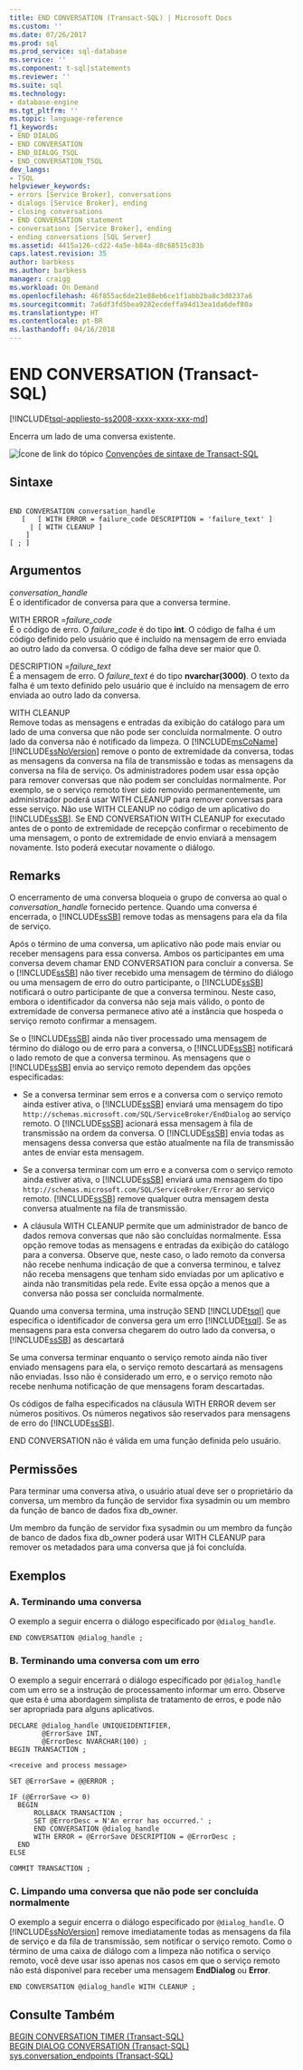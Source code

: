 ```yaml
---
title: END CONVERSATION (Transact-SQL) | Microsoft Docs
ms.custom: ''
ms.date: 07/26/2017
ms.prod: sql
ms.prod_service: sql-database
ms.service: ''
ms.component: t-sql|statements
ms.reviewer: ''
ms.suite: sql
ms.technology:
- database-engine
ms.tgt_pltfrm: ''
ms.topic: language-reference
f1_keywords:
- END DIALOG
- END CONVERSATION
- END_DIALOG_TSQL
- END_CONVERSATION_TSQL
dev_langs:
- TSQL
helpviewer_keywords:
- errors [Service Broker], conversations
- dialogs [Service Broker], ending
- closing conversations
- END CONVERSATION statement
- conversations [Service Broker], ending
- ending conversations [SQL Server]
ms.assetid: 4415a126-cd22-4a5e-b84a-d8c68515c83b
caps.latest.revision: 35
author: barbkess
ms.author: barbkess
manager: craigg
ms.workload: On Demand
ms.openlocfilehash: 46f855ac6de21e88eb6ce1f1abb2ba8c3d0237a6
ms.sourcegitcommit: 7a6df3fd5bea9282ecdeffa94d13ea1da6def80a
ms.translationtype: HT
ms.contentlocale: pt-BR
ms.lasthandoff: 04/16/2018
---
```

# <a name="end-conversation-transact-sql"></a>END CONVERSATION (Transact-SQL)
[!INCLUDE[tsql-appliesto-ss2008-xxxx-xxxx-xxx-md](../../includes/tsql-appliesto-ss2008-xxxx-xxxx-xxx-md.md)]

  Encerra um lado de uma conversa existente.  
  
 ![Ícone de link do tópico](../../database-engine/configure-windows/media/topic-link.gif "Ícone de link do tópico") [Convenções de sintaxe de Transact-SQL](../../t-sql/language-elements/transact-sql-syntax-conventions-transact-sql.md)  
  
## <a name="syntax"></a>Sintaxe  
  
```  
  
END CONVERSATION conversation_handle  
   [   [ WITH ERROR = failure_code DESCRIPTION = 'failure_text' ]  
     | [ WITH CLEANUP ]  
    ]  
[ ; ]  
```  
  
## <a name="arguments"></a>Argumentos  
 *conversation_handle*  
 É o identificador de conversa para que a conversa termine.  
  
 WITH ERROR =*failure_code*  
 É o código de erro. O *failure_code* é do tipo **int**. O código de falha é um código definido pelo usuário que é incluído na mensagem de erro enviada ao outro lado da conversa. O código de falha deve ser maior que 0.  
  
 DESCRIPTION =*failure_text*  
 É a mensagem de erro. O *failure_text* é do tipo **nvarchar(3000)**. O texto da falha é um texto definido pelo usuário que é incluído na mensagem de erro enviada ao outro lado da conversa.  
  
 WITH CLEANUP  
 Remove todas as mensagens e entradas da exibição do catálogo para um lado de uma conversa que não pode ser concluída normalmente. O outro lado da conversa não é notificado da limpeza. O [!INCLUDE[msCoName](../../includes/msconame-md.md)] [!INCLUDE[ssNoVersion](../../includes/ssnoversion-md.md)] remove o ponto de extremidade da conversa, todas as mensagens da conversa na fila de transmissão e todas as mensagens da conversa na fila de serviço. Os administradores podem usar essa opção para remover conversas que não podem ser concluídas normalmente. Por exemplo, se o serviço remoto tiver sido removido permanentemente, um administrador poderá usar WITH CLEANUP para remover conversas para esse serviço. Não use WITH CLEANUP no código de um aplicativo do [!INCLUDE[ssSB](../../includes/sssb-md.md)]. Se END CONVERSATION WITH CLEANUP for executado antes de o ponto de extremidade de recepção confirmar o recebimento de uma mensagem, o ponto de extremidade de envio enviará a mensagem novamente. Isto poderá executar novamente o diálogo.  
  
## <a name="remarks"></a>Remarks  
 O encerramento de uma conversa bloqueia o grupo de conversa ao qual o *conversation_handle* fornecido pertence. Quando uma conversa é encerrada, o [!INCLUDE[ssSB](../../includes/sssb-md.md)] remove todas as mensagens para ela da fila de serviço.  
  
 Após o término de uma conversa, um aplicativo não pode mais enviar ou receber mensagens para essa conversa. Ambos os participantes em uma conversa devem chamar END CONVERSATION para concluir a conversa. Se o [!INCLUDE[ssSB](../../includes/sssb-md.md)] não tiver recebido uma mensagem de término do diálogo ou uma mensagem de erro do outro participante, o [!INCLUDE[ssSB](../../includes/sssb-md.md)] notificará o outro participante de que a conversa terminou. Neste caso, embora o identificador da conversa não seja mais válido, o ponto de extremidade de conversa permanece ativo até a instância que hospeda o serviço remoto confirmar a mensagem.  
  
 Se o [!INCLUDE[ssSB](../../includes/sssb-md.md)] ainda não tiver processado uma mensagem de término do diálogo ou de erro para a conversa, o [!INCLUDE[ssSB](../../includes/sssb-md.md)] notificará o lado remoto de que a conversa terminou. As mensagens que o [!INCLUDE[ssSB](../../includes/sssb-md.md)] envia ao serviço remoto dependem das opções especificadas:  
  
-   Se a conversa terminar sem erros e a conversa com o serviço remoto ainda estiver ativa, o [!INCLUDE[ssSB](../../includes/sssb-md.md)] enviará uma mensagem do tipo `http://schemas.microsoft.com/SQL/ServiceBroker/EndDialog` ao serviço remoto. O [!INCLUDE[ssSB](../../includes/sssb-md.md)] acionará essa mensagem à fila de transmissão na ordem da conversa. O [!INCLUDE[ssSB](../../includes/sssb-md.md)] envia todas as mensagens dessa conversa que estão atualmente na fila de transmissão antes de enviar esta mensagem.  
  
-   Se a conversa terminar com um erro e a conversa com o serviço remoto ainda estiver ativa, o [!INCLUDE[ssSB](../../includes/sssb-md.md)] enviará uma mensagem do tipo `http://schemas.microsoft.com/SQL/ServiceBroker/Error` ao serviço remoto. [!INCLUDE[ssSB](../../includes/sssb-md.md)] remove qualquer outra mensagem desta conversa atualmente na fila de transmissão.  
  
-   A cláusula WITH CLEANUP permite que um administrador de banco de dados remova conversas que não são concluídas normalmente. Essa opção remove todas as mensagens e entradas da exibição do catálogo para a conversa. Observe que, neste caso, o lado remoto da conversa não recebe nenhuma indicação de que a conversa terminou, e talvez não receba mensagens que tenham sido enviadas por um aplicativo e ainda não transmitidas pela rede. Evite essa opção a menos que a conversa não possa ser concluída normalmente.  
  
 Quando uma conversa termina, uma instrução SEND [!INCLUDE[tsql](../../includes/tsql-md.md)] que especifica o identificador de conversa gera um erro [!INCLUDE[tsql](../../includes/tsql-md.md)]. Se as mensagens para esta conversa chegarem do outro lado da conversa, o [!INCLUDE[ssSB](../../includes/sssb-md.md)] as descartará  
  
 Se uma conversa terminar enquanto o serviço remoto ainda não tiver enviado mensagens para ela, o serviço remoto descartará as mensagens não enviadas. Isso não é considerado um erro, e o serviço remoto não recebe nenhuma notificação de que mensagens foram descartadas.  
  
 Os códigos de falha especificados na cláusula WITH ERROR devem ser números positivos. Os números negativos são reservados para mensagens de erro do [!INCLUDE[ssSB](../../includes/sssb-md.md)].  
  
 END CONVERSATION não é válida em uma função definida pelo usuário.  
  
## <a name="permissions"></a>Permissões  
 Para terminar uma conversa ativa, o usuário atual deve ser o proprietário da conversa, um membro da função de servidor fixa sysadmin ou um membro da função de banco de dados fixa db_owner.  
  
 Um membro da função de servidor fixa sysadmin ou um membro da função de banco de dados fixa db_owner poderá usar WITH CLEANUP para remover os metadados para uma conversa que já foi concluída.  
  
## <a name="examples"></a>Exemplos  
  
### <a name="a-ending-a-conversation"></a>A. Terminando uma conversa  
 O exemplo a seguir encerra o diálogo especificado por `@dialog_handle`.  
  
```  
END CONVERSATION @dialog_handle ;  
```  
  
### <a name="b-ending-a-conversation-with-an-error"></a>B. Terminando uma conversa com um erro  
 O exemplo a seguir encerrará o diálogo especificado por `@dialog_handle` com um erro se a instrução de processamento informar um erro. Observe que esta é uma abordagem simplista de tratamento de erros, e pode não ser apropriada para alguns aplicativos.  
  
```  
DECLARE @dialog_handle UNIQUEIDENTIFIER,  
        @ErrorSave INT,  
        @ErrorDesc NVARCHAR(100) ;  
BEGIN TRANSACTION ;  
  
<receive and process message>  
  
SET @ErrorSave = @@ERROR ;  
  
IF (@ErrorSave <> 0)  
  BEGIN  
      ROLLBACK TRANSACTION ;  
      SET @ErrorDesc = N'An error has occurred.' ;  
      END CONVERSATION @dialog_handle   
      WITH ERROR = @ErrorSave DESCRIPTION = @ErrorDesc ;  
  END  
ELSE  
  
COMMIT TRANSACTION ;  
```  
  
### <a name="c-cleaning-up-a-conversation-that-cannot-complete-normally"></a>C. Limpando uma conversa que não pode ser concluída normalmente  
 O exemplo a seguir encerra o diálogo especificado por `@dialog_handle`. O [!INCLUDE[ssNoVersion](../../includes/ssnoversion-md.md)] remove imediatamente todas as mensagens da fila de serviço e da fila de transmissão, sem notificar o serviço remoto. Como o término de uma caixa de diálogo com a limpeza não notifica o serviço remoto, você deve usar isso apenas nos casos em que o serviço remoto não está disponível para receber uma mensagem **EndDialog** ou **Error**.  
  
```  
END CONVERSATION @dialog_handle WITH CLEANUP ;  
```  
  
## <a name="see-also"></a>Consulte Também  
 [BEGIN CONVERSATION TIMER &#40;Transact-SQL&#41;](../../t-sql/statements/begin-conversation-timer-transact-sql.md)   
 [BEGIN DIALOG CONVERSATION &#40;Transact-SQL&#41;](../../t-sql/statements/begin-dialog-conversation-transact-sql.md)   
 [sys.conversation_endpoints &#40;Transact-SQL&#41;](../../relational-databases/system-catalog-views/sys-conversation-endpoints-transact-sql.md)  
  
  
